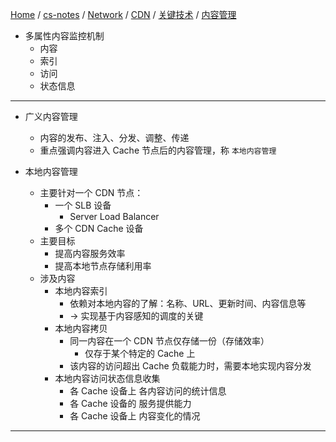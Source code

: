 [Home](https://mengxianbin.github.io) /
[cs-notes](https://mengxianbin.github.io/cs-notes/site) /
[Network](https://mengxianbin.github.io/cs-notes/site/Network) /
[CDN](https://mengxianbin.github.io/cs-notes/site/Network/CDN) /
[关键技术](https://mengxianbin.github.io/cs-notes/site/Network/CDN/%E5%85%B3%E9%94%AE%E6%8A%80%E6%9C%AF) /
[内容管理](https://mengxianbin.github.io/cs-notes/site/Network/CDN/%E5%85%B3%E9%94%AE%E6%8A%80%E6%9C%AF/%E5%86%85%E5%AE%B9%E7%AE%A1%E7%90%86)

* 多属性内容监控机制
    * 内容
    * 索引
    * 访问
    * 状态信息

---

* 广义内容管理
    * 内容的发布、注入、分发、调整、传递
    * 重点强调内容进入 Cache 节点后的内容管理，称 `本地内容管理`

* 本地内容管理
    * 主要针对一个 CDN 节点：
        * 一个 SLB 设备
            * Server Load Balancer
        * 多个 CDN Cache 设备
    * 主要目标
        * 提高内容服务效率
        * 提高本地节点存储利用率
    * 涉及内容
        * 本地内容索引
            * 依赖对本地内容的了解：名称、URL、更新时间、内容信息等
            * -> 实现基于内容感知的调度的关键
        * 本地内容拷贝
            * 同一内容在一个 CDN 节点仅存储一份（存储效率）
                * 仅存于某个特定的 Cache 上
            * 该内容的访问超出 Cache 负载能力时，需要本地实现内容分发
        * 本地内容访问状态信息收集
            * 各 Cache 设备上 各内容访问的统计信息
            * 各 Cache 设备的 服务提供能力
            * 各 Cache 设备上 内容变化的情况

---
